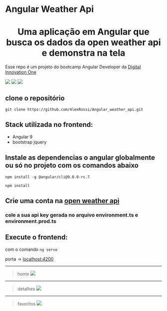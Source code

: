 # Angular Weather Api

<h1 align="center">Uma aplicação em Angular que busca os dados da open weather api e demonstra na tela</h1>

Esse repo é um projeto do bootcamp Angular Developer da
[Digital Innovation One](https://digitalinnovation.one/sign-up?ref=QFX2ZVP4RU)

![](https://img.shields.io/github/stars/4lexRossi/Angular_weather_api.svg) ![](https://img.shields.io/github/forks/4lexRossi/Angular_weather_api.svg) ![](https://img.shields.io/github/issues/4lexRossi/Angular_weather_api.svg)

## clone o repositório 

`git clone https://github.com/4lexRossi/Angular_weather_api.git`

## Stack utilizada no frontend:

 * Angular 9
 * bootstrap jquery

## Instale as dependencias o angular globalmente ou só no projeto com os comandos abaixo

`npm install -g @angular/cli@9.0.0-rc.7`

`npm install`

## Crie uma conta na [open weather api](https://openweathermap.org/api)

### cole a sua api key gerada no arquivo environment.ts e environment.prod.ts

## Execute o frontend:

com o comando `ng serve`

porta -> [localhost:4200](http://localhost:4200/)

---

>home
![](https://imgur.com/krF23Th.jpg)

---

>detalhes
![](https://imgur.com/czAErtP.jpg)

---

>favoritos
![](https://imgur.com/p2RTvCz.jpg)

